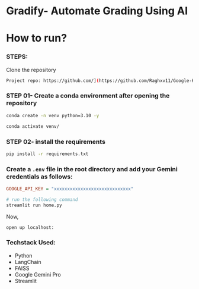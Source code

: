 # Gradify- Automate Grading Using AI

# How to run?
### STEPS:

Clone the repository

```bash
Project repo: https://github.com/](https://github.com/Raghxv11/Google-Hackathon.git
```

### STEP 01- Create a conda environment after opening the repository

```bash
conda create -n venv python=3.10 -y
```

```bash
conda activate venv/
```

### STEP 02- install the requirements
```bash
pip install -r requirements.txt
```


### Create a `.env` file in the root directory and add your Gemini credentials as follows:

```ini
GOOGLE_API_KEY = "xxxxxxxxxxxxxxxxxxxxxxxxxxxxx"
```

```bash
# run the following command
streamlit run home.py
```

Now,
```bash
open up localhost:
```


### Techstack Used:

- Python
- LangChain
- FAISS
- Google Gemini Pro
- Streamlit


